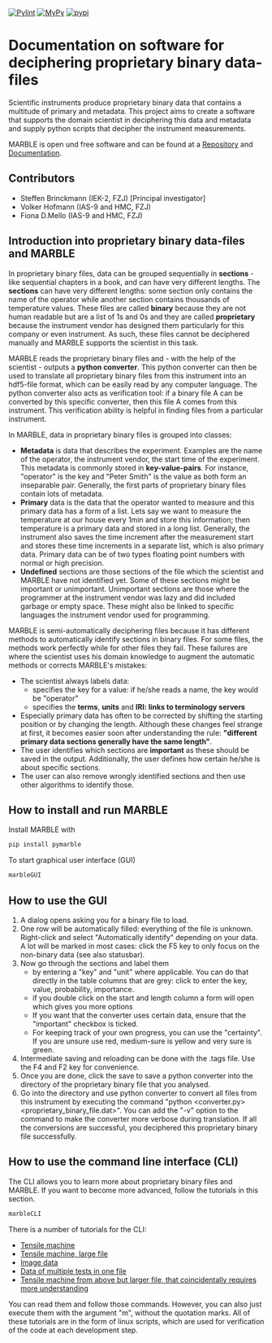 [![Pylint](https://github.com/micromechanics/marble/actions/workflows/pylint.yml/badge.svg)](https://github.com/micromechanics/marble/actions/workflows/pylint.yml)
[![MyPy](https://github.com/micromechanics/marble/actions/workflows/mypy.yml/badge.svg)](https://github.com/micromechanics/marble/actions/workflows/mypy.yml)
[![pypi](https://github.com/micromechanics/marble/actions/workflows/pypi.yml/badge.svg)](https://github.com/micromechanics/marble/actions/workflows/pypi.yml)

# Documentation on software for deciphering proprietary binary data-files
Scientific instruments produce proprietary binary data that contains a multitude of primary and metadata. This project aims to create a software that supports the domain scientist in deciphering this data and metadata and supply python scripts that decipher the instrument measurements.

MARBLE is open und free software and can be found at a [Repository](https://github.com/micromechanics/marble) and [Documentation](https://micromechanics.github.io/marble/).

## Contributors
- Steffen Brinckmann (IEK-2, FZJ) [Principal investigator]
- Volker Hofmann (IAS-9 and HMC, FZJ)
- Fiona D.Mello (IAS-9 and HMC, FZJ)

## Introduction into proprietary binary data-files and MARBLE

In  proprietary binary files, data can be grouped sequentially in **sections** - like sequential chapters in a book, and can have very different lengths. The **sections** can have very different lengths: some section only contains the name of the operator while another section contains thousands of temperature values. These files are called **binary** because they are not human readable but are a list of 1s and 0s and they are called **proprietary** because the instrument vendor has designed them particularly for this company or even instrument. As such, these files cannot be deciphered manually and MARBLE supports the scientist in this task.

MARBLE reads the proprietary binary files and - with the help of the scientist - outputs a **python converter**. This python converter can then be used to translate all proprietary binary files from this instrument into an hdf5-file format, which can be easily read by any computer language. The python converter also acts as verification tool: if a binary file A can be converted by this specific converter, then this file A comes from this instrument. This verification ability is helpful in finding files from a particular instrument.

In MARBLE, data in proprietary binary files is grouped into classes:
- **Metadata** is data that describes the experiment. Examples are the name of the operator, the instrument vendor, the start time of the experiment. This metadata is commonly stored in **key-value-pairs**. For instance, "operator" is the key and "Peter Smith" is the value as both form an inseparable pair. Generally, the first parts of proprietary binary files contain lots of metadata.
- **Primary** data is the data that the operator wanted to measure and this primary data has a form of a list. Lets say we want to measure the temperature at our house every 1min and store this information; then temperature is a primary data and stored in a long list. Generally, the instrument also saves the time increment after the measurement start and stores these time increments in a separate list, which is also primary data. Primary data can be of two types floating point numbers with normal or high precision.
- **Undefined** sections are those sections of the file which the scientist and MARBLE have not identified yet. Some of these sections might be important or unimportant. Unimportant sections are those where the programmer at the instrument vendor was lazy and did included garbage or empty space. These might also be linked to specific languages the instrument vendor used for programming.

MARBLE is semi-automatically deciphering files because it has different methods to automatically identify sections in binary files. For some files, the methods work perfectly while for other files they fail. These failures are where the scientist uses his domain knowledge to augment the automatic methods or corrects MARBLE's mistakes:
- The scientist always labels data:
  - specifies the key for a value: if he/she reads a name, the key would be "operator"
  - specifies the **terms**, **units** and **IRI: links to terminology servers**
- Especially primary data has often to be corrected by shifting the starting position or by changing the length. Although these changes feel strange at first, it becomes easier soon after understanding the rule: **"different primary data sections generally have the same length"**.
- The user identifies which sections are **important** as these should be saved in the output. Additionally, the user defines how certain he/she is about specific sections.
- The user can also remove wrongly identified sections and then use other algorithms to identify those.

## How to install and run MARBLE
Install MARBLE with
``` bash
pip install pymarble
```

To start graphical user interface (GUI)
``` bash
marbleGUI
```

## How to use the GUI
1. A dialog opens asking you for a binary file to load.
1. One row will be automatically filled: everything of the file is unknown. Right-click and select "Automatically identify" depending on your data. A lot will be marked in most cases: click the F5 key to only focus on the non-binary data (see also statusbar).
1. Now go through the sections and label them
   - by entering a "key" and "unit" where applicable. You can do that directly in the table columns that are grey: click to enter the key, value, probability, importance.
   - if you double click on the start and length column a form will open which gives you more options
   - If you want that the converter uses certain data, ensure that the "important" checkbox is ticked.
   - For keeping track of your own progress, you can use the "certainty". If you are unsure use red, medium-sure is yellow and very sure is green.
1. Intermediate saving and reloading can be done with the .tags file. Use the F4 and F2 key for convenience.
1. Once you are done, click the save to save a python converter into the directory of the proprietary binary file that you analysed.
1. Go into the directory and use python converter to convert all files from this instrument by executing the command "python <converter.py> <proprietary_binary_file.dat>". You can add the "-v" option to the command to make the converter more verbose during translation. If all the conversions are successful, you deciphered this proprietary binary file successfully.

## How to use the command line interface (CLI)
The CLI allows you to learn more about proprietary binary files and MARBLE. If you want to become more advanced, follow the tutorials in this section.
``` bash
marbleCLI
```
There is a number of tutorials for the CLI:
- [Tensile machine](https://raw.githubusercontent.com/micromechanics/marble/main/tests/tutorial_05mvl.sh)
- [Tensile machine, large file](https://raw.githubusercontent.com/micromechanics/marble/main/tests/tutorial_08mvl.sh)
- [Image data](https://raw.githubusercontent.com/micromechanics/marble/main/tests/tutorial_emi.sh)
- [Data of multiple tests in one file](https://raw.githubusercontent.com/micromechanics/marble/main/tests/tutorial_idr.sh)
- [Tensile machine from above but larger file, that coincidentally requires more understanding](https://raw.githubusercontent.com/micromechanics/marble/main/tests/tutorial_08mvl.sh)

You can read them and follow those commands. However, you can also just execute them with the argument "m", without the quotation marks.
All of these tutorials are in the form of linux scripts, which are used for verification of the code at each development step.
